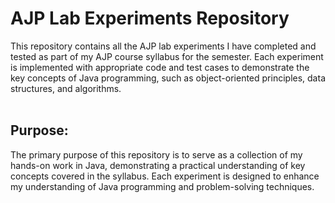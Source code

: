# AJP Lab Experiments Repository
This repository contains all the AJP lab experiments I have completed and tested as part of my AJP course syllabus for the semester.
Each experiment is implemented with appropriate code and test cases to demonstrate the key concepts of Java programming, such as object-oriented principles, data structures, and algorithms.
<br>
<br>
## Purpose:
The primary purpose of this repository is to serve as a collection of my hands-on work in Java, demonstrating a practical understanding of key concepts covered in the syllabus. 
Each experiment is designed to enhance my understanding of Java programming and problem-solving techniques.
